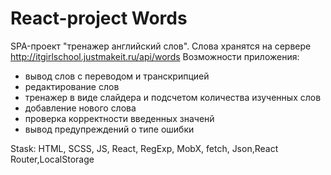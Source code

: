 # React-project Words

SPA-проект "тренажер английский слов". 
Слова хранятся на сервере http://itgirlschool.justmakeit.ru/api/words
Возможности приложения:
- вывод слов с переводом и транскрипцией
- редактирование слов
- тренажер в виде слайдера и подсчетом количества изученных слов
- добавление нового слова
- проверка корректности введенных значенй
- вывод предупреждений о типе ошибки

Stask: HTML, SCSS, JS, React, RegExp, MobX, fetch, Json,React Router,LocalStorage
